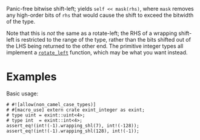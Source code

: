 Panic-free bitwise shift-left; yields `self << mask(rhs)`, where `mask` removes
any high-order bits of `rhs` that would cause the shift to exceed the bitwidth
of the type.

Note that this is *not* the same as a rotate-left; the RHS of a wrapping
shift-left is restricted to the range of the type, rather than the bits shifted
out of the LHS being returned to the other end. The primitive integer types all
implement a [`rotate_left`] function, which may be what you want instead.

[`rotate_left`]: Self::rotate_left

# Examples

Basic usage:

```
# #![allow(non_camel_case_types)]
# #[macro_use] extern crate exint_integer as exint;
# type uint = exint::uint<4>;
# type int  = exint::int<4>;
assert_eq!(int!(-1).wrapping_shl(7), int!(-128));
assert_eq!(int!(-1).wrapping_shl(128), int!(-1));
```
